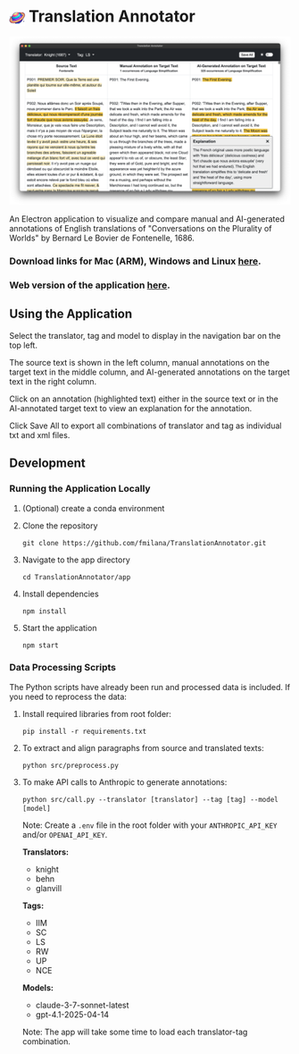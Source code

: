 # <img src="app/build/icon.png" width="28" height="28" style="vertical-align: middle"> Translation Annotator

![App Screenshot](screenshots/LS_light.png)

An Electron application to visualize and compare manual and AI-generated annotations of English translations of "Conversations on the Plurality of Worlds" by Bernard Le Bovier de Fontenelle, 1686. 

### Download links for Mac (ARM), Windows and Linux [here](https://github.com/fmilana/TranslationAnnotator/releases).

### Web version of the application [here](https://fmilana.com/TranslationAnnotator).

## Using the Application

Select the translator, tag and model to display in the navigation bar on the top left. 

The source text is shown in the left column, manual annotations on the target text in the middle column, and AI-generated annotations on the target text in the right column. 

Click on an annotation (highlighted text) either in the source text or in the AI-annotated target text to view an explanation for the annotation.

Click Save All to export all combinations of translator and tag as individual txt and xml files.

## Development

### Running the Application Locally

1. (Optional) create a conda environment

2. Clone the repository
   ```
   git clone https://github.com/fmilana/TranslationAnnotator.git
   ```
3. Navigate to the app directory
   ```
   cd TranslationAnnotator/app
   ```
4. Install dependencies
   ```
   npm install
   ```
5. Start the application
   ```
   npm start
   ```

### Data Processing Scripts

The Python scripts have already been run and processed data is included. If you need to reprocess the data:

1. Install required libraries from root folder:
   ```
   pip install -r requirements.txt
   ```

2. To extract and align paragraphs from source and translated texts:
   ```
   python src/preprocess.py
   ```

3. To make API calls to Anthropic to generate annotations:
   ```
   python src/call.py --translator [translator] --tag [tag] --model [model]
   ```
   
   Note: Create a `.env` file in the root folder with your `ANTHROPIC_API_KEY` and/or `OPENAI_API_KEY`.

   **Translators:**
   - knight
   - behn
   - glanvill

   **Tags:**
   - IIM
   - SC
   - LS
   - RW
   - UP
   - NCE

   **Models:**
   - claude-3-7-sonnet-latest
   - gpt-4.1-2025-04-14

   Note: The app will take some time to load each translator-tag combination.